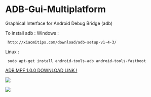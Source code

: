 # ADB-Gui-Multiplatform
 Graphical Interface for Android Debug Bridge (adb)
 
 To install adb :
  Windows :
 
     http://xiaomitips.com/download/adb-setup-v1-4-3/

  Linux : 

     sudo apt-get install android-tools-adb android-tools-fastboot
 
 [ADB MPF 1.0.0 DOWNLOAD LINK !](https://github.com/abdoulayeYATERA/ADB-Gui-Multiplatform/files/440665/adb_mpf_gui_1.0.0.zip)

![](https://cloud.githubusercontent.com/assets/9435855/18027436/af0d4b18-6c63-11e6-9e53-6d0ba70e3bac.png)

![](https://cloud.githubusercontent.com/assets/9435855/18027441/b7bff8e6-6c63-11e6-8d6f-c8fa10993923.png)

